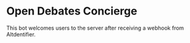 # Open Debates Concierge
This bot welcomes users to the server after receiving a webhook from Altdentifier.